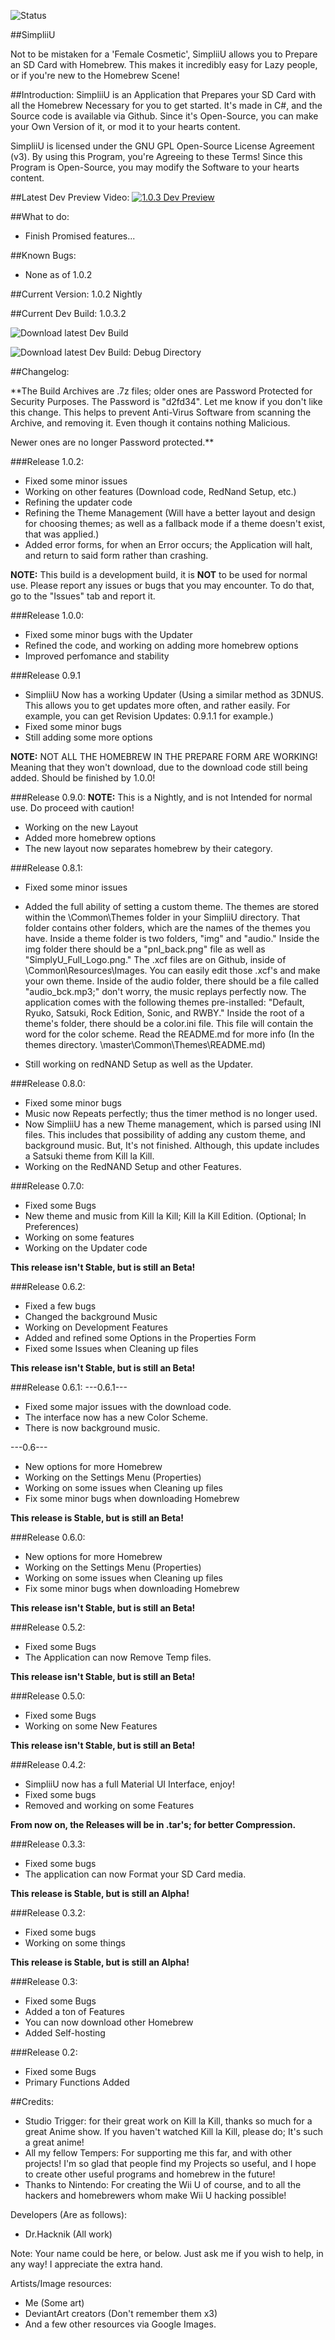 ![Status](https://github.com/zoltx23/SimplyU/blob/master/Common/Resources/Images/SimplyU_Full_Logo.png?raw=true) 

##SimpliiU 

Not to be mistaken for a 'Female Cosmetic', SimpliiU allows you to Prepare an SD Card with Homebrew.
This makes it incredibly easy for Lazy people, or if you're new to the Homebrew Scene! 

##Introduction: 
SimpliiU is an Application that Prepares your SD Card with all the Homebrew Necessary for you to get started. It's made in C#, and the Source code is available via Github.
Since it's Open-Source, you can make your Own Version of it, or mod it to your
hearts content.

SimpliiU is licensed under the GNU GPL Open-Source License Agreement (v3). By using this Program, you're Agreeing to these 
Terms! Since this Program is Open-Source, you may modify the Software to your hearts content. 

##Latest Dev Preview Video: 
[![1.0.3 Dev Preview](https://img.youtube.com/vi/Mot-XLZvgYw/0.jpg)](https://www.youtube.com/watch?v=Mot-XLZvgYw)

##What to do: 
* Finish Promised features...

##Known Bugs: 
* None as of 1.0.2 

##Current Version: 
1.0.2 Nightly

##Current Dev Build: 
1.0.3.2

![Download latest Dev Build](https://github.com/zoltx23/SimplyU/tree/master/Builds/Common)

![Download latest Dev Build: Debug Directory](https://github.com/zoltx23/SimplyU/tree/master/Builds/Debug)

##Changelog: 

**The Build Archives are .7z files; older ones are Password Protected for Security Purposes. The Password is "d2fd34". Let me know if you don't like this change.
This helps to prevent Anti-Virus Software from scanning the Archive, and removing it. Even though it contains nothing Malicious.

Newer ones are no longer Password protected.**


###Release 1.0.2: 
* Fixed some minor issues
* Working on other features (Download code, RedNand Setup, etc.) 
* Refining the updater code
* Refining the Theme Management (Will have a better layout and design for choosing themes; as well as a fallback mode if a theme doesn't exist, that was applied.) 
* Added error forms, for when an Error occurs; the Application will halt, and return to said form rather than crashing.

**NOTE:** This build is a development build, it is **NOT** to be used for normal use. Please report any issues or bugs that you may encounter. To do that, go to the "Issues" tab and report it. 

###Release 1.0.0: 
* Fixed some minor bugs with the Updater
* Refined the code, and working on adding more homebrew options 
* Improved perfomance and stability 

###Release 0.9.1 
* SimpliiU Now has a working Updater (Using a similar method as 3DNUS. This allows you to get updates more often, and rather easily. For example, you can get Revision Updates: 0.9.1.1 for example.) 
* Fixed some minor bugs
* Still adding some more options 

**NOTE:** NOT ALL THE HOMEBREW IN THE PREPARE FORM ARE WORKING! Meaning that they won't download, due to the download code still being added. Should be finished by 1.0.0! 

###Release 0.9.0: 
**NOTE:** This is a Nightly, and is not Intended for normal use. Do proceed with caution! 
* Working on the new Layout 
* Added more homebrew options 
* The new layout now separates homebrew by their category. 

###Release 0.8.1:
* Fixed some minor issues 
* Added the full ability of setting a custom theme.
The themes are stored within the \Common\Themes folder in your SimpliiU 
directory. That folder contains other folders, which are the names of the themes 
you have. Inside a theme folder is two folders, "img" and "audio." Inside the img folder there 
should be a "pnl_back.png" file as well as "SimplyU_Full_Logo.png." The .xcf files are on Github, inside of \Common\Resources\Images. You can easily edit those .xcf's and make your own theme. Inside of the audio folder, there should be a file called "audio_bck.mp3;" don't worry, the music replays perfectly now. The application comes with the following themes pre-installed: "Default, Ryuko, Satsuki, Rock Edition, Sonic, and RWBY."
Inside the root of a theme's folder, there should be a color.ini file. This file will contain the word for the color scheme. Read the README.md for more info (In the themes directory. \master\Common\Themes\README.md) 

* Still working on redNAND Setup as well as the Updater. 

###Release 0.8.0:
* Fixed some minor bugs
* Music now Repeats perfectly; thus the timer method is no longer used. 
* Now SimpliiU has a new Theme management, which is parsed using INI files. This includes that possibility of adding any custom theme, and background music. But, It's not finished. Although, this update includes a Satsuki theme from Kill la Kill.
* Working on the RedNAND Setup and other Features.

###Release 0.7.0: 
* Fixed some Bugs
* New theme and music from Kill la Kill; Kill la Kill Edition. (Optional; In Preferences)
* Working on some features
* Working on the Updater code


**This release isn't Stable, but is still an Beta!**

###Release 0.6.2: 
* Fixed a few bugs
* Changed the background Music
* Working on Development Features
* Added and refined some Options in the Properties Form
* Fixed some Issues when Cleaning up files

**This release isn't Stable, but is still an Beta!**


###Release 0.6.1: 
---0.6.1---
* Fixed some major issues with the download code.
* The interface now has a new Color Scheme.
* There is now background music. 

---0.6---

* New options for more Homebrew
* Working on the Settings Menu (Properties)
* Working on some issues when Cleaning up files
* Fix some minor bugs when downloading Homebrew

**This release is Stable, but is still an Beta!**

###Release 0.6.0: 
* New options for more Homebrew
* Working on the Settings Menu (Properties)
* Working on some issues when Cleaning up files
* Fix some minor bugs when downloading Homebrew

**This release isn't Stable, but is still an Beta!**

###Release 0.5.2: 
* Fixed some Bugs
* The Application can now Remove Temp files. 

**This release isn't Stable, but is still an Beta!**

###Release 0.5.0: 
* Fixed some Bugs
* Working on some New Features

**This release isn't Stable, but is still an Beta!**

###Release 0.4.2: 
* SimpliiU now has a full Material UI Interface, enjoy!
* Fixed some bugs
* Removed and working on some Features

**From now on, the Releases will be in .tar's; for better Compression.**


###Release 0.3.3: 
* Fixed some bugs
* The application can now Format your SD Card media.

**This release is Stable, but is still an Alpha!**

###Release 0.3.2: 
* Fixed some bugs
* Working on some things

**This release is Stable, but is still an Alpha!**

###Release 0.3:
* Fixed some Bugs
* Added a ton of Features
* You can now download other Homebrew
* Added Self-hosting

###Release 0.2: 

* Fixed some Bugs
* Primary Functions Added


##Credits:

* Studio Trigger: for their great work on Kill la Kill, thanks so much for a great Anime show.
If you haven't watched Kill la Kill, please do; It's such a great anime! 
* All my fellow Tempers: For supporting me this far, and with other projects! I'm so glad that 
people find my Projects so useful, and I hope to create other useful programs and homebrew in the future!
* Thanks to Nintendo: For creating the Wii U of course, and to all the hackers and homebrewers whom
make Wii U hacking possible!  

Developers (Are as follows): 

* Dr.Hacknik (All work) 

Note: Your name could be here, or below. 
Just ask me if you wish to help, in any way! 
I appreciate the extra hand. 

Artists/Image resources: 

* Me (Some art) 
* DeviantArt creators (Don't remember them x3) 
* And a few other resources via Google Images. 

